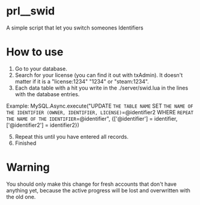 # prl__swid
A simple script that let you switch someones Identifiers


# How to use

1. Go to your database.
2. Search for your license (you can find it out with txAdmin). It doesn't matter if it is a "license:1234" "1234" or "steam:1234".
3. Each data table with a hit you write in the ./server/swid.lua in the lines with the database entries.

Example:
MySQL.Async.execute("UPDATE `THE TABLE NAME` SET `THE NAME OF THE IDENTIFIER (OWNER, IDENTIFIER, LICENSE)`=@identifier2 WHERE `REPEAT THE NAME OF THE IDENTIFIER`=@identifier", {['@identifier'] = identifier, ['@identifier2'] = identifier2})

5. Repeat this until you have entered all records.
6. Finished


# Warning
  You should only make this change for fresh accounts that don't have anything yet, because the active progress will be lost and overwritten with the old one.
